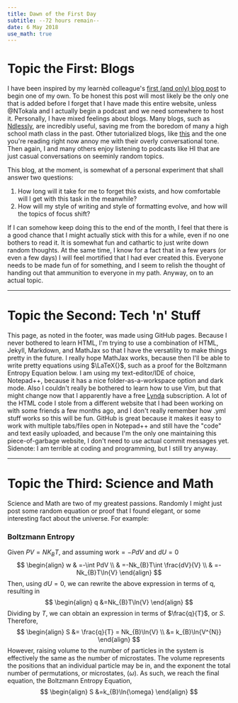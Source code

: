 ```yaml
---
title: Dawn of the First Day
subtitle: --72 hours remain--
date: 6 May 2018
use_math: true
---
```


# Topic the First: Blogs

I have been inspired by my learnèd colleague's [first (and only) blog post](https://logtothenthpower.wordpress.com/) to begin one of my own. To be honest this post will most likely be the only one that is added before I forget that I have made this entire website, unless @NTokala and I actually begin a podcast and we need somewhere to host it. Personally, I have mixed feelings about blogs. Many blogs, such as [Ndlessly](https://ndlessly.wordpress.com/), are incredibly useful, saving me from the boredom of many a high school math class in the past. Other tutorialized blogs, like [this](https://www.bloggingbasics101.com/how-do-i-start-a-blog/) and the one you're reading right now annoy me with their overly conversational tone. Then again, I and many others enjoy listening to podcasts like HI that are just casual conversations on seeminly random topics. 


This blog, at the moment, is somewhat of a personal experiment that shall answer two questions:

1. How long will it take for me to forget this exists, and how comfortable will I get with this task in the meanwhile?
2. How will my style of writing and style of formatting evolve, and how will the topics of focus shift?

If I can somehow keep doing this to the end of the month, I feel that there is a good chance that I might actually stick with this for a while, even if no one bothers to read it. It is somewhat fun and cathartic to just write down random thoughts. At the same time, I know for a fact that in a few years (or even a few days) I will feel mortified that I had ever created this. Everyone needs to be made fun of for something, and I seem to relish the thought of handing out that ammunition to everyone in my path. Anyway, on to an actual topic.

---

# Topic the Second: Tech 'n' Stuff

This page, as noted in the footer, was made using GitHub pages. Because I never bothered to learn HTML, I'm trying to use a combination of HTML, Jekyll, Markdown, and MathJax so that I have the versatility to make things pretty in the future. I really hope MathJax works, because then I'll be able to write pretty equations using $\LaTeX{}$, such as a proof for the Boltzmann Entropy Equation below. I am using my text-editor/IDE of choice, Notepad++, because it has a nice folder-as-a-workspace option and dark mode. Also I couldn't really be bothered to learn how to use Vim, but that might change now that I apparently have a free [Lynda](https://lynda.com) subscription. A lot of the HTML code I stole from a different website that I had been working on with some friends a few months ago, and I don't really remember how .yml stuff works so this will be fun. GitHub is great because it makes it easy to work with multiple tabs/files open in Notepad++ and still have the "code" and text easily uploaded, and because I'm the only one maintaining this piece-of-garbage website, I don't need to use actual commit messages yet. Sidenote: I am terrible at coding and programming, but I still try anyway.

---

# Topic the Third: Science and Math

Science and Math are two of my greatest passions. Randomly I might just post some random equation or proof that I found elegant, or some interesting fact about the universe. For example:

### Boltzmann Entropy
Given $PV=NK_{B}T$, and assuming work$=-PdV$ and $dU=0$
$$
	\begin{align}
		w & =-\int PdV \\
		& =-Nk_{B}T\int \frac{dV}{V} \\
		& =-Nk_{B}T\ln{V}  
	\end{align}
$$
Then, using $dU=0$, we can rewrite the above expression in terms of q, resulting in
$$
	\begin{align}
		q &=Nk_{B}T\ln{V}
	\end{align}	
$$
Dividing by $T$, we can obtain an expression in terms of $\frac{q}{T}$, or $S$. Therefore,
$$
	\begin{align}
		S &= \frac{q}{T} = Nk_{B}\ln{V} \\
		&= k_{B}\ln{V^{N}}
	\end{align}
$$
However, raising volume to the number of particles in the system is effectively the same as the number of microstates. The volume represents the positions that an individual particle may be in, and the exponent the total number of permutations, or microstates, ($\omega$). As such, we reach the final equation, the Boltzmann Entropy Equation,
$$
	\begin{align}
		S &=k_{B}\ln{\omega}
	\end{align}
$$

##